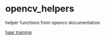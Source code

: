 # opencv_helpers
helper functions from opencv documentation

[haar training](https://pythonprogramming.net/haar-cascade-object-detection-python-opencv-tutorial)
